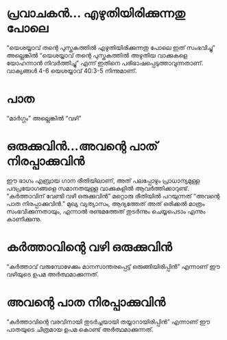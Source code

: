 # പ്രവാചകൻ... എഴുതിയിരിക്കുന്നതു പോലെ
“യെശയ്യാവ് തന്റെ പുസ്തകത്തിൽ എഴുതിയിരിക്കുന്നതു പോലെ ഇത് സംഭവിച്ചു” അല്ലെങ്കിൽ “യെശയ്യാവ് തന്റെ പുസ്തകത്തിൽ അഴുതിയ വാക്കുകളെ യോഹന്നാൻ നിവർത്തിച്ചു” എന്ന് ഇതിനെ പരിഭാഷപ്പെടുത്താവുന്നതാണ്. വാക്യങ്ങൾ 4-6 യെശയ്യാവ് 40:3-5 നിന്നുമാണ്.
# പാത
“മാർഗ്ഗം” അല്ലെങ്കിൽ “വഴി”
# ഒരുക്കുവിൻ...അവന്റെ പാത് നിരപ്പാക്കുവിൻ
ഈ ഭാഗം എബ്രായ ഗാന രീതിയിലാണ്, അത് പലപ്പോഴും പ്രാധാന്യമുള്ള പദപ്രയോഗങ്ങളെ സമാനതയുള്ള വാക്കുകളിൽ ആവർത്തിക്കാറുണ്ട്. “കർത്താവിന് വേണ്ടി വഴി ഒരുക്കുവിൻ” മറ്റൊരു രീതിയിൽ പറയുന്നത് “അവന്റെ പാത നിരപ്പാക്കുവിൻ.” മുഖ്യ വ്യത്യാസം, ആദ്യത്തേത് അത് ഒരിക്കൽ മാത്രം സംഭവിക്കുന്നതായും, എന്നാൽ രണ്ടമത്തേത് തുടർന്നും ചെയ്യപെടാം എന്നും കാണിക്കുന്നു.
# കർത്താവിന്റെ വഴി ഒരുക്കുവിൻ
“കർത്താവ് വരുമ്പോഴേക്കും മാനസാന്തരപ്പെട്ട് ഒരുങ്ങിയിരിപ്പിൻ” എന്നാണ് ഈ വഴിയുടെ ഉപമ അർത്ഥമാക്കുന്നത്. 
# അവന്റെ പാത നിരപ്പാക്കുവിൻ 
“കർത്താവിന്റെ വരവിനായി തുടർച്ചയായി തയ്യാറായിരിപ്പിൻ” എന്നാണ് ഈ പാതയുടെ ചിത്രമായ ഉപമ കൊണ്ട് അർത്ഥമാക്കുന്നത്.
